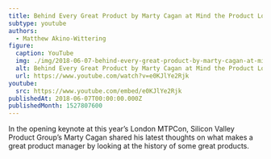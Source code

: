 ```yaml
---
title: Behind Every Great Product by Marty Cagan at Mind the Product London 2016
subtype: youtube
authors:
  - Matthew Akino-Wittering
figure:
  caption: YouTube
  img: ./img/2018-06-07-behind-every-great-product-by-marty-cagan-at-mind-the-product-london-2016.jpg
  alt: Behind Every Great Product by Marty Cagan at Mind the Product London 2016
  url: https://www.youtube.com/watch?v=e0KJlYe2Rjk
youtube:
  src: https://www.youtube.com/embed/e0KJlYe2Rjk
publishedAt: 2018-06-07T00:00:00.000Z
publishedMonth: 1527807600
---
```

In the opening keynote at this year’s London MTPCon, Silicon Valley Product Group’s Marty Cagan shared his latest thoughts on what makes a great product manager by looking at the history of some great products.
